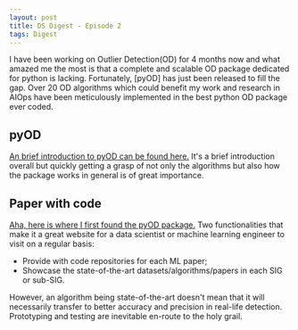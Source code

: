 ```yaml
---
layout: post
title: DS Digest - Episode 2
tags: Digest
---
```


I have been working on Outlier Detection(OD) for 4 months now and what amazed me the most is that a complete and scalable OD package dedicated for python is lacking. Fortunately, [pyOD] has just been released to fill the gap. Over 20 OD algorithms which could benefit my work and research in AIOps have been meticulously implemented in the best python OD package ever coded.


## pyOD

[An brief introduction to pyOD can be found here.](https://www.analyticsvidhya.com/blog/2019/02/outlier-detection-python-pyod/) It's a brief introduction overall but quickly getting a grasp of not only the algorithms but also how the package works in general is of great importance.

## Paper with code

[Aha, here is where I first found the pyOD package.](https://paperswithcode.com/task/anomaly-detection) Two functionalities that make it a great website for a data scientist or machine learning engineer to visit on a regular basis:

- Provide with code repositories for each ML paper;
- Showcase the state-of-the-art datasets/algorithms/papers in each SIG or sub-SIG.

However, an algorithm being state-of-the-art doesn't mean that it will necessarily transfer to better accuracy and precision in real-life detection. Prototyping and testing are inevitable en-route to the holy grail.